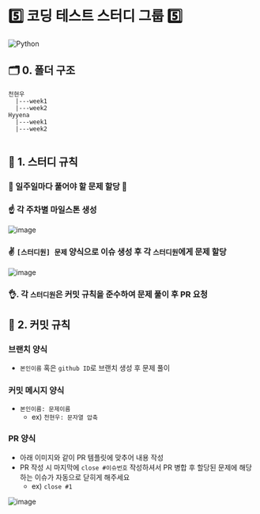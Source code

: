 # 5️⃣ 코딩 테스트 스터디 그룹 5️⃣

![Python](https://img.shields.io/badge/python-3670A0?style=for-the-badge&logo=python&logoColor=ffdd54)

## 🗂️ 0. 폴더 구조

```
천현우
  |---week1
  |---week2
Hyyena
  |---week1
  |---week2
  
```

## 📢 1. 스터디 규칙

### 📌 일주일마다 풀어야 할 문제 할당 📌
### ☝️ 각 주차별 마일스톤 생성

![image](https://user-images.githubusercontent.com/70932170/222713380-182730a8-5819-4d40-bcac-45ac21a9a5b4.png)

### ✌️ `[스터디원] 문제` 양식으로 이슈 생성 후 각 `스터디원`에게 문제 할당

![image](https://user-images.githubusercontent.com/70932170/222713317-518bbffe-27ba-4901-99f7-29a4eb72fcd0.png)

### 👌. 각 `스터디원`은 커밋 규칙을 준수하여 문제 풀이 후 PR 요청

## 📐 2. 커밋 규칙

### 브랜치 양식

- `본인이름` 혹은 `github ID`로 브랜치 생성 후 문제 풀이

### 커밋 메시지 양식

- `본인이름: 문제이름`
  - ex) `천현우: 문자열 압축`

### PR 양식

- 아래 이미지와 같이 PR 템플릿에 맞추어 내용 작성
- PR 작성 시 마지막에 `close #이슈번호` 작성하셔서 PR 병합 후 할당된 문제에 해당하는 이슈가 자동으로 닫히게 해주세요
  - ex) `close #1`

![image](https://user-images.githubusercontent.com/70932170/222718485-b6cafb20-f6ac-4618-bc80-d1546afe55cb.png)
